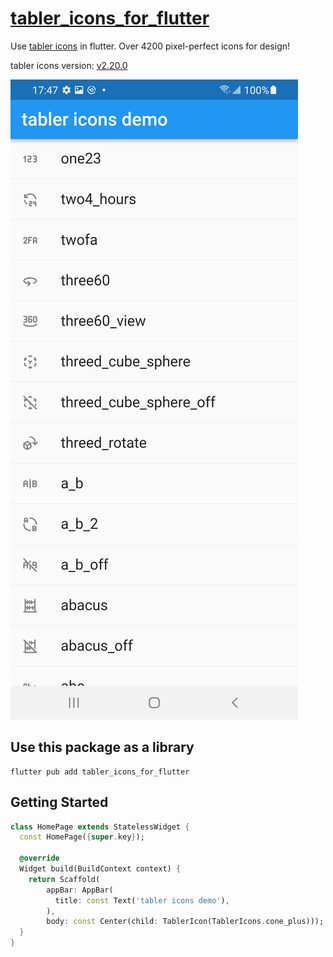 # [tabler_icons_for_flutter](https://pub.dev/packages/tabler_icons_for_flutter)

Use [tabler icons](https://tabler-icons.io/) in flutter. Over 4200 pixel-perfect icons for design!

tabler icons version: [v2.20.0](https://github.com/tabler/tabler-icons/releases/tag/v2.20.0)

<p>
    <img src="https://raw.githubusercontent.com/yenyen0318/tabler_icons_for_flutter/main/assets/image/readme-example.jpg" />
</p>

## Use this package as a library
```
flutter pub add tabler_icons_for_flutter
```

## Getting Started
```dart
class HomePage extends StatelessWidget {
  const HomePage({super.key});

  @override
  Widget build(BuildContext context) {
    return Scaffold(
        appBar: AppBar(
          title: const Text('tabler icons demo'),
        ),
        body: const Center(child: TablerIcon(TablerIcons.cone_plus)));
  }
}
```



